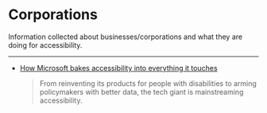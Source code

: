 # Corporations

Information collected about businesses/corporations and what they are doing for accessibility.

---

- [How Microsoft bakes accessibility into everything it touches](https://www.fastcompany.com/90850366/microsoft-prioritizes-accessibility)
  > From reinventing its products for people with disabilities to arming policymakers with better data, the tech giant is mainstreaming accessibility.